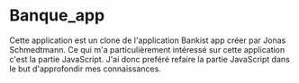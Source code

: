 # Banque_app

Cette application est un clone de l'application Bankist app créer par Jonas Schmedtmann. Ce qui m'a particulièrement intéressé sur cette application c'est la partie JavaScript. J'ai donc preféré refaire la partie JavaScript dans le but d'approfondir mes connaissances.
